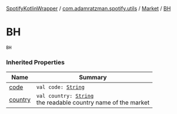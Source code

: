 [SpotifyKotlinWrapper](../../index.md) / [com.adamratzman.spotify.utils](../index.md) / [Market](index.md) / [BH](./-b-h.md)

# BH

`BH`

### Inherited Properties

| Name | Summary |
|---|---|
| [code](code.md) | `val code: `[`String`](https://kotlinlang.org/api/latest/jvm/stdlib/kotlin/-string/index.html) |
| [country](country.md) | `val country: `[`String`](https://kotlinlang.org/api/latest/jvm/stdlib/kotlin/-string/index.html)<br>the readable country name of the market |

